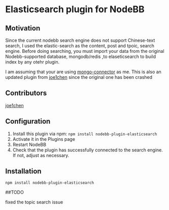 # Elasticsearch plugin for NodeBB

## Motivation

Since the current nodebb search engine does not support Chinese-text search, I used the elastic-search  as the content, post and tpoic, search engine. Before doing searching, you must import your data from the original Nodebb-supported database, mongodb/redis ,to elaseticsearch to build index by any otehr plugin.

I am assuming that your are using [mongo-connector](https://github.com/mongodb-labs/mongo-connector) as me.
This is also an updated plugin from [joe1chen](https://github.com/joe1chen/nodebb-plugin-search-elasticsearch) since the original one has been crashed

## Contributors

[joe1chen](https://github.com/joe1chen/nodebb-plugin-search-elasticsearch)


## Configuration

1. Install this plugin via npm: `npm install nodebb-plugin-elasticsearch`
1. Activate it in the Plugins page
1. Restart NodeBB
1. Check that the plugin has successfully connected to the search engine. If not, adjust as necessary.

## Installation

    npm install nodebb-plugin-elasticsearch
    
##TODO

fixed the topic search issue 